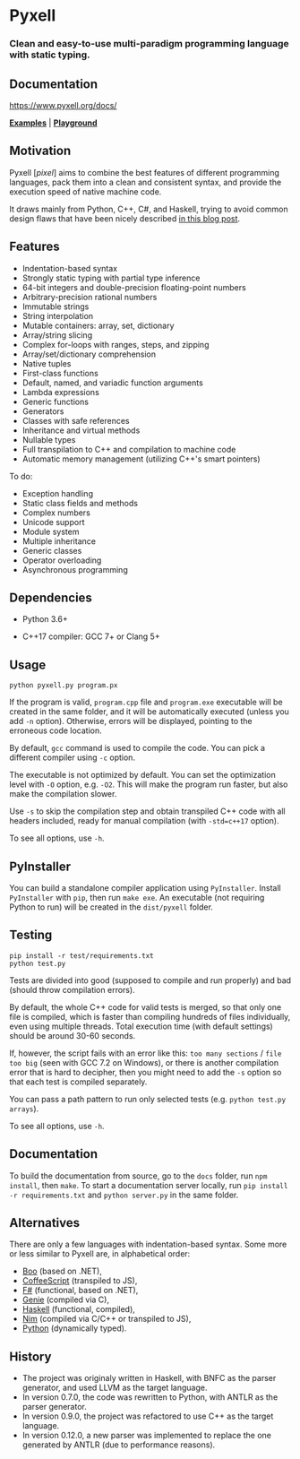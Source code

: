 Pyxell
======

### Clean and easy-to-use multi-paradigm programming language with static typing. ###


Documentation
-------------

https://www.pyxell.org/docs/

**[Examples](https://www.pyxell.org/docs/manual.html#examples)** | **[Playground](https://www.pyxell.org/docs/playground.html)**


Motivation
----------

Pyxell [_pixel_] aims to combine the best features of different programming languages,
pack them into a clean and consistent syntax,
and provide the execution speed of native machine code.

It draws mainly from Python, C++, C#, and Haskell,
trying to avoid common design flaws that have been nicely described
[in this blog post](https://eev.ee/blog/2016/12/01/lets-stop-copying-c/).


Features
--------

* Indentation-based syntax
* Strongly static typing with partial type inference
* 64-bit integers and double-precision floating-point numbers
* Arbitrary-precision rational numbers
* Immutable strings
* String interpolation
* Mutable containers: array, set, dictionary
* Array/string slicing
* Complex for-loops with ranges, steps, and zipping
* Array/set/dictionary comprehension
* Native tuples
* First-class functions
* Default, named, and variadic function arguments
* Lambda expressions
* Generic functions
* Generators
* Classes with safe references
* Inheritance and virtual methods
* Nullable types
* Full transpilation to C++ and compilation to machine code
* Automatic memory management (utilizing C++'s smart pointers)

To do:

* Exception handling
* Static class fields and methods
* Complex numbers
* Unicode support
* Module system
* Multiple inheritance
* Generic classes
* Operator overloading
* Asynchronous programming


Dependencies
------------

* Python 3.6+

* C++17 compiler: GCC 7+ or Clang 5+


Usage
-----

```
python pyxell.py program.px
```

If the program is valid, `program.cpp` file and `program.exe` executable will be created in the same folder,
and it will be automatically executed (unless you add `-n` option).
Otherwise, errors will be displayed, pointing to the erroneous code location.

By default, `gcc` command is used to compile the code.
You can pick a different compiler using `-c` option.

The executable is not optimized by default.
You can set the optimization level with `-O` option, e.g. `-O2`.
This will make the program run faster, but also make the compilation slower.

Use `-s` to skip the compilation step and obtain transpiled C++ code with all headers included,
ready for manual compilation (with `-std=c++17` option).

To see all options, use `-h`.


PyInstaller
-----------

You can build a standalone compiler application using `PyInstaller`.
Install `PyInstaller` with `pip`, then run `make exe`.
An executable (not requiring Python to run) will be created in the `dist/pyxell` folder.


Testing
-------

```
pip install -r test/requirements.txt
python test.py
```

Tests are divided into good (supposed to compile and run properly) and bad (should throw compilation errors).

By default, the whole C++ code for valid tests is merged, so that only one file is compiled,
which is faster than compiling hundreds of files individually, even using multiple threads.
Total execution time (with default settings) should be around 30-60 seconds.

If, however, the script fails with an error like this: `too many sections` / `file too big`
(seen with GCC 7.2 on Windows), or there is another compilation error that is hard to decipher,
then you might need to add the `-s` option so that each test is compiled separately.

You can pass a path pattern to run only selected tests (e.g. `python test.py arrays`).

To see all options, use `-h`.


Documentation
-------------

To build the documentation from source, go to the `docs` folder, run `npm install`, then `make`.
To start a documentation server locally, run `pip install -r requirements.txt` and `python server.py` in the same folder.


Alternatives
------------

There are only a few languages with indentation-based syntax.
Some more or less similar to Pyxell are, in alphabetical order:
* [Boo](https://boo-language.github.io/) (based on .NET),
* [CoffeeScript](https://coffeescript.org/) (transpiled to JS),
* [F#](https://fsharp.org/) (functional, based on .NET),
* [Genie](https://wiki.gnome.org/Projects/Genie) (compiled via C),
* [Haskell](https://www.haskell.org/) (functional, compiled),
* [Nim](https://nim-lang.org/) (compiled via C/C++ or transpiled to JS),
* [Python](https://www.python.org/) (dynamically typed).


History
-------

* The project was originaly written in Haskell, with BNFC as the parser generator, and used LLVM as the target language.
* In version 0.7.0, the code was rewritten to Python, with ANTLR as the parser generator.
* In version 0.9.0, the project was refactored to use C++ as the target language.
* In version 0.12.0, a new parser was implemented to replace the one generated by ANTLR (due to performance reasons).
